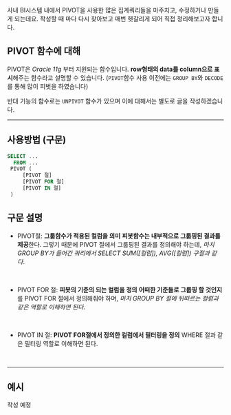 사내 BI시스템 내에서 PIVOT을 사용한 많은 집계쿼리들을 마주치고, 수정하거나 만들게 되는데요.
작성할 때 마다 다시 찾아보고 매번 헷갈리게 되어 직접 정리해보고자 합니다.
<br>

## PIVOT 함수에 대해

PIVOT은 *Oracle 11g* 부터 지원되는 함수입니다.
**row형태의 data를 column으로 표시**해주는 함수라고 설명할 수 있습니다.
(`PIVOT`함수 사용 이전에는 `GROUP BY`와 `DECODE`를 통해 많이 피벗을 하였습니다)

반대 기능의 함수로는 `UNPIVOT` 함수가 있으며 이에 대해서는 별도로 글을 작성하겠습니다.
<br>

___

## 사용방법 (구문)
```sql
SELECT ...
  FROM ...
 PIVOT (
     [PIVOT 절]
     [PIVOT FOR 절]
     [PIVOT IN 절]
 )
```

## 구문 설명

- PIVOT절: **그룹함수가 적용된 컬럼을 의미**
    **피봇함수는 내부적으로 그룹핑된 결과를 제공**한다. 그렇기 때문에 PIVOT 절에서 그룹핑된 결과를 정의해야 하는데, *마치 GROUP BY가 들어간 쿼리에서 SELECT SUM([컬럼]), AVG([컬럼]) 구절과 같다*.
<br>

- PIVOT FOR 절: **피봇의 기준의 되는 컬럼을 정의**
    **어떠한 기준들로 그룹핑 할 것인지**를 PIVOT FOR 절에서 정의해줘야 하며, *마치 GROUP BY 절에 뒤따르는 컬럼과 같은 역할로 이해하면 된다*.
<br>

- PIVOT IN 절: **PIVOT FOR절에서 정의한 컬럼에서 필터링을 정의**
    WHERE 절과 같은 필터링 역할로 이해하면 된다.
<br>

___

## 예시
작성 예정
